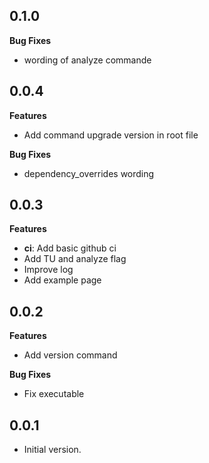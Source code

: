 ## 0.1.0

**Bug Fixes**

- wording of analyze commande

## 0.0.4

**Features**

- Add command upgrade version in root file

**Bug Fixes**

- dependency_overrides wording

## 0.0.3

**Features**

- **ci**: Add basic github ci
- Add TU and analyze flag
- Improve log
- Add example page 

## 0.0.2

**Features**

- Add version command

**Bug Fixes**

- Fix executable

## 0.0.1

- Initial version.